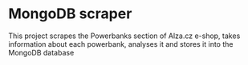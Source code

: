 # MongoDB scraper
This project scrapes the Powerbanks section of Alza.cz e-shop, takes information about each powerbank, analyses it and stores it into the MongoDB database
